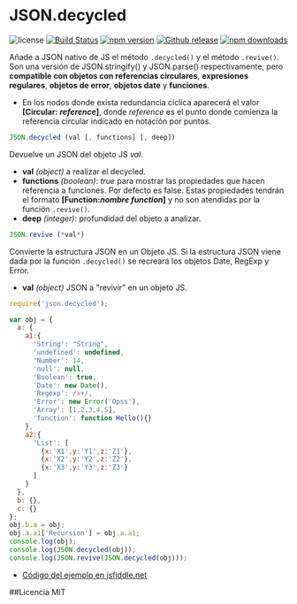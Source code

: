 # JSON.decycled
![license](https://img.shields.io/badge/license-MIT-blue.svg ) [![Build Status](https://img.shields.io/travis/bifuer/JSON.decycled/master.svg)](https://travis-ci.org/bifuer/JSON.decycled) [![npm version](https://img.shields.io/npm/v/json.decycled.svg)](https://www.npmjs.com/package/json.decycled) [![Github release](https://img.shields.io/github/release/bifuer/JSON.decycled.svg)](https://github.com/bifuer/JSON.decycled) [![npm downloads](https://img.shields.io/npm/dm/json.decycled.svg)](https://www.npmjs.com/package/json.decycled)



Añade a JSON nativo de JS el método `.decycled()` y el método `.revive()`. Son una versión de JSON.stringify() y JSON.parse() respectivamente, pero **compatible con objetos con referencias circulares**, **expresiones regulares**, **objetos de error**, **objetos date** y **funciones**. 

+ En los nodos donde exista redundancia cíclica aparecerá el valor **[Circular: *reference*]**, donde *reference* es el punto donde comienza la referencia circular indicado en notación por puntos.


```javascript
JSON.decycled (val [, functions] [, deep])
```
Devuelve un JSON del objeto JS *val*.
+ **val** *(object)* a realizar el decycled.
+ **functions** *(boolean)*: *true* para mostrar las propiedades que hacen referencia a funciones. Por defecto es false. Estas propiedades tendrán el formato **[Function:*nombre function*]** y no son atendidas por la función `.revive()`.
+ **deep** *(integer)*: profundidad del objeto a analizar.


```javascript
JSON.revive (*val*)
```
Convierte la estructura JSON en un Objeto JS. Si la estructura JSON viene dada por la función `.decycled()` se recreará los objetos Date, RegExp y Error.
+ **val** *(object)* JSON a "revivir" en un objeto JS.


```javascript
require('json.decycled');

var obj = {
  a: {
    a1:{
      'String': "String",
      'undefined': undefined,
      'Number': 14,
      'null': null,
      'Boolean': true,
      'Date': new Date(),
      'Regexp': /x+/,
      'Error': new Error('Opss'),
      'Array': [1,2,3,4,5],
      'function': function Hello(){}
    },
    a2:{
      'List': [
        {x:'X1',y:'Y1',z:'Z1'},
        {x:'X2',y:'Y2',z:'Z2'},
        {x:'X3',y:'Y3',z:'Z3'}
      ]
    }
  },
  b: {},
  c: {}
};
obj.b.a = obj;
obj.a.a1['Recursion'] = obj.a.a1;
console.log(obj);
console.log(JSON.decycled(obj));
console.log(JSON.revive(JSON.decycled(obj)));

```

+ [Código del ejemplo en jsfiddle.net](http://jsfiddle.net/lilxelo/pvbnpL7e/)


##Licencia
MIT
